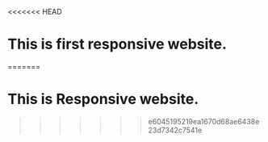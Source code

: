 <<<<<<< HEAD
# This is first responsive website.
=======
# This is Responsive website.
>>>>>>> e6045195219ea1670d68ae6438e23d7342c7541e
